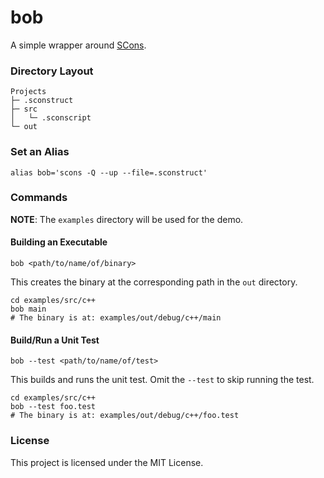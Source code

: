 # bob

A simple wrapper around [SCons](http://www.scons.org).

### Directory Layout

```
Projects
├─ .sconstruct
├─ src
│   └─ .sconscript
└─ out
```

### Set an Alias

```
alias bob='scons -Q --up --file=.sconstruct'
```

### Commands

__NOTE__: The `examples` directory will be used for the demo.

#### Building an Executable

`bob <path/to/name/of/binary>`

This creates the binary at the corresponding path in the `out` directory.

```
cd examples/src/c++
bob main
# The binary is at: examples/out/debug/c++/main
```

#### Build/Run a Unit Test

`bob --test <path/to/name/of/test>`

This builds and runs the unit test. Omit the `--test` to skip running the test.

```
cd examples/src/c++
bob --test foo.test
# The binary is at: examples/out/debug/c++/foo.test
```

### License

This project is licensed under the MIT License.
